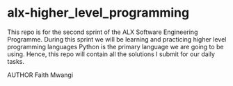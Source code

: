 # alx-higher_level_programming
This repo is for the second sprint of the ALX Software Engineering Programme. During this sprint we will be learning and practicing higher level programming languages Python is the primary language we are going to be using.
Hence, this repo will contain all the solutions I submit for our daily tasks.

AUTHOR
Faith Mwangi
